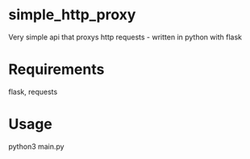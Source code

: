 # simple_http_proxy
Very simple api that proxys http requests - written in python with flask

# Requirements
flask, requests

# Usage
python3 main.py
